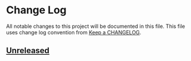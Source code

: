 # Change Log
All notable changes to this project will be documented in this file.
This file uses change log convention from [Keep a CHANGELOG](http://keepachangelog.com).

## [Unreleased][unreleased]


[unreleased]: https://github.com/hadenlabs/ansible-role-apache/compare/0.0.3...HEAD
[0.0.3]: https://github.com/hadenlabs/ansible-role-apache/compare/0.0.2...0.0.3
[0.0.2]: https://github.com/hadenlabs/ansible-role-apache/compare/0.0.1...0.0.2
[0.0.1]: https://github.com/hadenlabs/ansible-role-apache/compare/0.0.0...0.0.1

[CHANGELOG.md]: CHANGELOG.md
[CONTRIBUTING.md]: CONTRIBUTING.md
[LICENCE]: LICENCE
[README.md]: README.md
